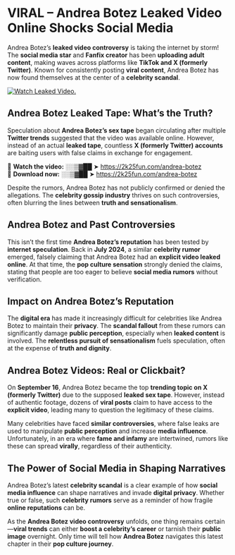 # VIRAL – Andrea Botez Leaked Video Online Shocks Social Media 

Andrea Botez’s **leaked video controversy** is taking the internet by storm! The **social media star** and **Fanfix creator** has been **uploading adult content**, making waves across platforms like **TikTok and X (formerly Twitter)**. Known for consistently posting **viral content**, Andrea Botez has now found themselves at the center of a **celebrity scandal**.  

[![Watch Leaked Video.](https://miro.medium.com/v2/resize:fit:828/format:webp/1*cilzJN44JGOrTw9NJCrNHA.gif "Watch Leaked Video")](https://2k25fun.com/andrea-botez)

## **Andrea Botez Leaked Tape: What’s the Truth?**  
Speculation about **Andrea Botez’s sex tape** began circulating after multiple **Twitter trends** suggested that the video was available online. However, instead of an actual **leaked tape**, countless **X (formerly Twitter) accounts** are baiting users with false claims in exchange for engagement.  

🔹 **Watch the video:** ░░▒▓██ ➤ https://2k25fun.com/andrea-botez  
🔹 **Download now:** ░░▒▓██ ➤ https://2k25fun.com/andrea-botez  

Despite the rumors, Andrea Botez has not publicly confirmed or denied the allegations. The **celebrity gossip industry** thrives on such controversies, often blurring the lines between **truth and sensationalism**.  

## **Andrea Botez and Past Controversies**  
This isn’t the first time **Andrea Botez’s reputation** has been tested by **internet speculation**. Back in **July 2024**, a similar **celebrity rumor** emerged, falsely claiming that Andrea Botez had an **explicit video leaked online**. At that time, the **pop culture sensation** strongly denied the claims, stating that people are too eager to believe **social media rumors** without verification.  

## **Impact on Andrea Botez’s Reputation**  
The **digital era** has made it increasingly difficult for celebrities like Andrea Botez to maintain their **privacy**. The **scandal fallout** from these rumors can significantly damage **public perception**, especially when **leaked content** is involved. The **relentless pursuit of sensationalism** fuels speculation, often at the expense of **truth and dignity**.  

## **Andrea Botez Videos: Real or Clickbait?**  
On **September 16**, Andrea Botez became the top **trending topic on X (formerly Twitter)** due to the supposed **leaked sex tape**. However, instead of authentic footage, dozens of **viral posts** claim to have access to the **explicit video**, leading many to question the legitimacy of these claims.  

Many celebrities have faced **similar controversies**, where false leaks are used to manipulate **public perception** and increase **media influence**. Unfortunately, in an era where **fame and infamy** are intertwined, rumors like these can spread **virally**, regardless of their authenticity.  

## **The Power of Social Media in Shaping Narratives**  
Andrea Botez’s latest **celebrity scandal** is a clear example of how **social media influence** can shape narratives and invade **digital privacy**. Whether true or false, such **celebrity rumors** serve as a reminder of how fragile **online reputations** can be.  

As the **Andrea Botez video controversy** unfolds, one thing remains certain—**viral trends** can either **boost a celebrity’s career** or tarnish their **public image** overnight. Only time will tell how **Andrea Botez** navigates this latest chapter in their **pop culture journey**. 
